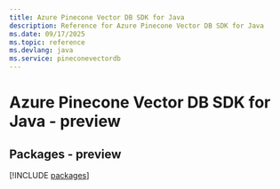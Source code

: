 ```yaml
---
title: Azure Pinecone Vector DB SDK for Java
description: Reference for Azure Pinecone Vector DB SDK for Java
ms.date: 09/17/2025
ms.topic: reference
ms.devlang: java
ms.service: pineconevectordb
---
```

# Azure Pinecone Vector DB SDK for Java - preview
## Packages - preview
[!INCLUDE [packages](pinecone-vector-db-index.md)]